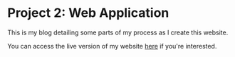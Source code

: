 # Project 2: Web Application

This is my blog detailing some parts of my process as I create this website.

You can access the live version of my website [here](https://msa-tai.azurewebsites.net/) if you're interested.

